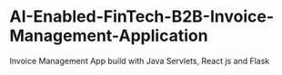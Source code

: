 # AI-Enabled-FinTech-B2B-Invoice-Management-Application
Invoice Management App build with Java Servlets, React js and Flask
